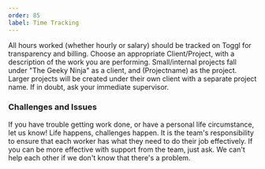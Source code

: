 ```yaml
---
order: 85
label: Time Tracking
---
```

All hours worked (whether hourly or salary) should be tracked on Toggl for transparency and billing. Choose an appropriate Client/Project, with a description of the work you are performing. Small/internal projects fall under "The Geeky Ninja" as a client, and (Projectname) as the project. Larger projects will be created under their own client with a separate project name. If in doubt, ask your immediate supervisor.

### Challenges and Issues
If you have trouble getting work done, or have a personal life circumstance, let us know! Life happens, challenges happen. It is the team's responsibility to ensure that each worker has what they need to do their job effectively. If you can be more effective with support from the team, just ask. We can't help each other if we don't know that there's a problem.
